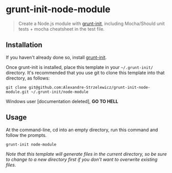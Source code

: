 # grunt-init-node-module

> Create a Node.js module with [grunt-init][], including Mocha/Should unit tests + mocha cheatsheet in the test file.

[grunt-init]: http://gruntjs.com/project-scaffolding

## Installation
If you haven't already done so, install [grunt-init][].

Once grunt-init is installed, place this template in your `~/.grunt-init/` directory. It's recommended that you use git to clone this template into that directory, as follows:

```
git clone git@github.com:Alexandre-Strzelewicz/grunt-init-node-module.git ~/.grunt-init/node-module
```

Windows user [documentation deleted], **GO TO HELL**

## Usage

At the command-line, cd into an empty directory, run this command and follow the prompts.

```
grunt-init node-module
```

_Note that this template will generate files in the current directory, so be sure to change to a new directory first if you don't want to overwrite existing files._

